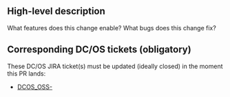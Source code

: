## High-level description

What features does this change enable? What bugs does this change fix?


## Corresponding DC/OS tickets (obligatory)

These DC/OS JIRA ticket(s) must be updated (ideally closed) in the moment this PR lands:

  - [DCOS_OSS-<number>](https://jira.mesosphere.com/browse/DCOS_OSS-<number>) <title>

## Related tickets (optional)

Other tickets related to this change:

  - [DCOS_OSS-<number>](https://jira.mesosphere.com/browse/DCOS_OSS-<number>) <title>


## Checklist for all PRs

  - [ ] Added a comprehensible changelog entry to `CHANGES.md` or explain why this is not a user-facing change:
  - [ ] Included a test which will fail if code is reverted but test is not. If there is no test please explain here:
  - [ ] Read the [DC/OS contributing guidelines](https://github.com/dcos/dcos/blob/master/contributing.md)
  - [ ] Followed relevant code rules [Rules for Packages and Systemd](https://github.com/dcos/dcos/tree/master/docs)


## Checklist for component/package updates:

If you are changing components or packages in DC/OS (e.g. you are bumping the sha or ref of anything underneath `packages`), then in addition to the above please also include:

  - [ ] Change log from the last version integrated (this should be a link to commits for easy verification and review): [example](https://github.com/dcos/dcos-mesos-modules/compare/f6fa27d7c40f4207ba3bb2274e2cfe79b62a395a...6660b90fbbf69a15ef46d0184e36755881d6a5ae)
  - [ ] Test Results: [link to CI job test results for component]
  - [ ] Code Coverage (if available): [link to code coverage report]

*PLEASE FILL IN THE TEMPLATE ABOVE** / **DO NOT REMOVE ANY SECTIONS ABOVE THIS LINE**
